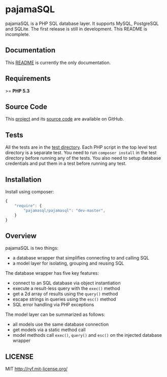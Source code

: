 # pajamaSQL

pajamaSQL is a PHP SQL database layer.
It supports MySQL, PostgreSQL and SQLite.
The first release is still in development.
This README is incomplete.

## Documentation

This [README](https://github.com/al-codepone/pajamaSQL/blob/master/README.md)
is currently the only documentation.

## Requirements

\>= **PHP 5.3**

## Source Code

This [project](https://github.com/al-codepone/pajamaSQL)
and its [source code](https://github.com/al-codepone/pajamaSQL/tree/master/src/pjsql)
are available on GitHub.

## Tests

All the tests are in the [test directory](https://github.com/al-codepone/pajamaSQL/tree/master/test).
Each PHP script in the top level test directory is a separate test.
You need to run `composer install` in the test directory before running any of the tests.
You also need to setup database credentials and put them in a test before running any test.

## Installation

Install using composer:

```javascript
{
    "require": {
        "pajamasql/pajamasql": "dev-master",
    }
}
```

## Overview

pajamaSQL is two things:

* a database wrapper that simplifies connecting to and calling SQL
* a model layer for isolating, grouping and reusing SQL

The database wrapper has five key features:

* connect to an SQL database via object instantiation
* execute a result-less query with the `exec()` method
* get a 2d array of results using the `query()` method
* escape strings in queries using the `esc()` method
* SQL error handling via PHP exceptions

The model layer can be summarized as follows:

* all models use the same database connection
* get models via a static method call
* model methods call `exec()`, `query()` and `esc()` on the injected database wrapper

## LICENSE

MIT <http://ryf.mit-license.org/>
